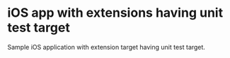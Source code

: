 # iOS app with extensions having unit test target

Sample iOS application with extension target having unit test target.
